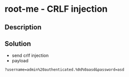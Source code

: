 # root-me - CRLF injection

## Description

## Solution
* send crlf injection
* payload
```
?username=admin%20authenticated.%0d%0aasd&password=asd
```
